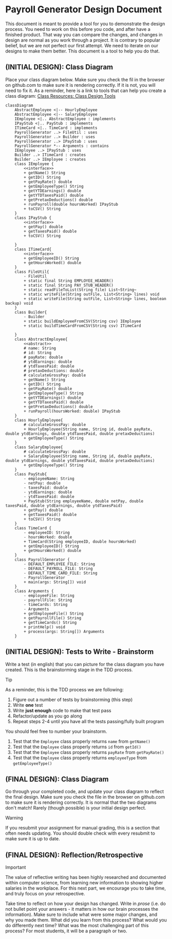 # Payroll Generator Design Document


This document is meant to provide a tool for you to demonstrate the design process. You need to work on this before you code, and after have a finished product. That way you can compare the changes, and changes in design are normal as you work through a project. It is contrary to popular belief, but we are not perfect our first attempt. We need to iterate on our designs to make them better. This document is a tool to help you do that.


## (INITIAL DESIGN): Class Diagram

Place your class diagram below. Make sure you check the fil in the browser on github.com to make sure it is rendering correctly. If it is not, you will need to fix it. As a reminder, here is a link to tools that can help you create a class diagram: [Class Resources: Class Design Tools](https://github.com/CS5004-khoury-lionelle/Resources?tab=readme-ov-file#uml-design-tools)
```mermaid
classDiagram
    AbstractEmployee <|-- HourlyEmployee
    AbstractEmployee <|-- SalaryEmployee
    IEmployee <|.. AbstractEmployee : implements
    IPayStub <|.. PayStub : implements
    ITimeCard <|.. TimeCard : implements
    PayrollGenerator ..> FileUtil : uses
    PayrollGenerator ..> Builder : uses
    PayrollGenerator ..> IPayStub : uses
    PayrollGenerator *-- Arguments : contains
    IEmployee ..> IPayStub : uses
    Builder ..> ITimeCard : creates
    Builder ..> IEmployee : creates
    class IEmployee {
        <<interface>>
        + getName() String
        + getID() String
        + getPayRate() double
        + getEmployeeType() String
        + getYTDEarnings() double
        + getYTDTaxesPaid() double
        + getPretaxDeductions() double
        + runPayroll(double hoursWorked) IPayStub
        + toCSV() String
    }
    class IPayStub {
        <<interface>>
        + getPay() double
        + getTaxesPaid() double
        + toCSV() String

    }
    class ITimeCard{
        <<interface>>
        + getEmployeeID() String
        + getHoursWorked() double
    }
    class FileUtil{
        - FileUtil
        + static final String EMPLOYEE_HEADER()
        + static final String PAY_STUB_HEADER()
        + static readFileToList(String file) List~String~
        + static writeFile(String outFile, List<String> lines) void
        + static writeFile(String outFile, List<String> lines, boolean backup) void
    }
    class Builder{
        - Builder
        + static buildEmployeeFromCSV(String csv) IEmployee
        + static buildTimeCardFromCSV(String csv) ITimeCard 

    }
    class AbstractEmployee{
        <<abstract>>
        # name: String
        # id: String
        # payRate: double
        # ytdEarnings: double
        # ytdTaxesPaid: double
        # pretaxDeductions: double
        # calculateGrossPay: double
        + getName() String
        + getID() String
        + getPayRate() double
        + getEmployeeType() String
        + getYTDEarnings() double
        + getYTDTaxesPaid() double
        + getPretaxDeductions() double
        + runPayroll(hoursWorked: double) IPayStub
    }
    class HourlyEmployee{
        # calculateGrossPay: double
        + HourlyEmployee(String name, String id, double payRate, double ytdEarnings, double ytdTaxesPaid, double pretaxDeductions)
        + getEmployeeType() String
    }
    class SalaryEmployee{
        # calculateGrossPay: double
        + SalaryEmployee(String name, String id, double payRate, double ytdEarnings, double ytdTaxesPaid, double pretaxDeductions)
        + getEmployeeType() String
    }
    class PayStub{
        - employeeName: String
        - netPay: double
        - taxesPaid: double
        - ytdEarnings: double
        - ytdTaxesPaid: double
        + PayStub(String employeeName, double netPay, double taxesPaid, double ytdEarnings, double ytdTaxesPaid)
        + getPay() double
        + getTaxesPaid() double
        + toCSV() String
    }
    class TimeCard {
        - employeeID: String
        - hoursWorked: double
        + TimeCard(String employeeID, double hoursWorked)
        + getEmployeeID() String
        + getHoursWorked() double
    }
    class PayrollGenerator {
        - DEFAULT_EMPLOYEE_FILE: String
        - DEFAULT_PAYROLL_FILE: String
        - DEFAULT_TIME_CARD_FILE: String
        - PayrollGenerator
        + main(args: String[]) void
    }
    class Arguments {
        - employeeFile: String
        - payrollFile: String
        - timeCards: String
        - Arguments
        + getEmployeeFile() String
        + getPayrollFile() String
        + getTimeCards() String
        + printHelp() void
        + process(args: String[]) Arguments
    }

```



## (INITIAL DESIGN): Tests to Write - Brainstorm

Write a test (in english) that you can picture for the class diagram you have created. This is the brainstorming stage in the TDD process. 

> [!TIP]
> As a reminder, this is the TDD process we are following:
> 1. Figure out a number of tests by brainstorming (this step)
> 2. Write **one** test
> 3. Write **just enough** code to make that test pass
> 4. Refactor/update  as you go along
> 5. Repeat steps 2-4 until you have all the tests passing/fully built program

You should feel free to number your brainstorm. 

1. Test that the `Employee` class properly returns `name` from `getName()`
2. Test that the `Employee` class properly returns `id` from `getId()`
3. Test that the `Employee` class properly returns `payRate` from `getPayRate()`
4. Test that the `Employee` class properly returns `employeeType` from `getEmployeeType()`



## (FINAL DESIGN): Class Diagram

Go through your completed code, and update your class diagram to reflect the final design. Make sure you check the file in the browser on github.com to make sure it is rendering correctly. It is normal that the two diagrams don't match! Rarely (though possible) is your initial design perfect. 

> [!WARNING]
> If you resubmit your assignment for manual grading, this is a section that often needs updating. You should double check with every resubmit to make sure it is up to date.





## (FINAL DESIGN): Reflection/Retrospective

> [!IMPORTANT]
> The value of reflective writing has been highly researched and documented within computer science, from learning new information to showing higher salaries in the workplace. For this next part, we encourage you to take time, and truly focus on your retrospective.

Take time to reflect on how your design has changed. Write in *prose* (i.e. do not bullet point your answers - it matters in how our brain processes the information). Make sure to include what were some major changes, and why you made them. What did you learn from this process? What would you do differently next time? What was the most challenging part of this process? For most students, it will be a paragraph or two. 
